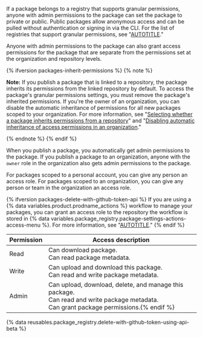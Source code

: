 If a package belongs to a registry that supports granular permissions, anyone with admin permissions to the package can set the package to private or public. Public packages allow anonymous access and can be pulled without authentication or signing in via the CLI. For the list of registries that support granular permissions, see "[AUTOTITLE](/packages/learn-github-packages/about-permissions-for-github-packages#granular-permissions-for-userorganization-scoped-packages)."

Anyone with admin permissions to the package can also grant access permissions for the package that are separate from the permissions set at the organization and repository levels.

{% ifversion packages-inherit-permissions %}
{% note %}

**Note:** If you publish a package that is linked to a repository, the package inherits its permissions from the linked repository by default. To access the package's granular permissions settings, you must remove the package's inherited permissions. If you're the owner of an organization, you can disable the automatic inheritance of permissions for all new packages scoped to your organization. For more information, see "[Selecting whether a package inherits permissions from a repository](#selecting-whether-a-package-inherits-permissions-from-a-repository)" and "[Disabling automatic inheritance of access permissions in an organization](#disabling-automatic-inheritance-of-access-permissions-in-an-organization)."

{% endnote %}
{% endif %}

When you publish a package, you automatically get admin permissions to the package. If you publish a package to an organization, anyone with the `owner` role in the organization also gets admin permissions to the package.

For packages scoped to a personal account, you can give any person an access role. For packages scoped to an organization, you can give any person or team in the organization an access role.

{% ifversion packages-delete-with-github-token-api %}
If you are using a {% data variables.product.prodname_actions %} workflow to manage your packages, you can grant an access role to the repository the workflow is stored in {% data variables.package_registry.package-settings-actions-access-menu %}. For more information, see "[AUTOTITLE](/packages/learn-github-packages/configuring-a-packages-access-control-and-visibility#ensuring-workflow-access-to-your-package)."
{% endif %}

| Permission | Access description |
|------------|--------------------|
| Read       | Can download package. <br> Can read package metadata. |
| Write      | Can upload and download this package. <br> Can read and write package metadata. |{% ifversion packages-delete-with-github-token-api %}
| Admin      | Can upload, download, delete, and manage this package. <br> Can read and write package metadata. <br> Can grant package permissions.{% endif %}

{% data reusables.package_registry.delete-with-github-token-using-api-beta %}
